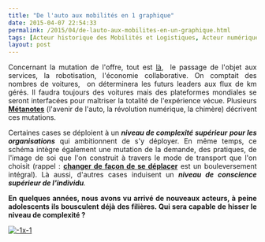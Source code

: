 ```yaml
---
title: "De l'auto aux mobilités en 1 graphique"
date: 2015-04-07 22:54:33
permalink: /2015/04/de-lauto-aux-mobilites-en-un-graphique.html
tags: [Acteur historique des Mobilités et Logistiques, Acteur numérique des Mobilités et des Logistiques, art de la guerre]
layout: post
---
```


<p style="text-align: justify">Concernant la mutation de l'offre, tout est <a href="http://www.bloomberg.com/news/articles/2015-04-07/auto-analyst-the-remainder-of-my-career-will-be-focused-on-this-one-chart" target="_blank">là</a>,  le passage de l'objet aux services, la robotisation, l'économie collaborative. On comptait des nombres de voitures,  on déterminera les futurs leaders aux flux de km gérés. Il faudra toujours des voitures mais des plateformes mondiales se seront interfacées pour maîtriser la totalité de l'expérience vécue. Plusieurs <a href="https://gabrielplassat.github.io/transportsdufutur/les-metanotes-tdf-transports-du-futur" target="_blank"><strong>Métanotes</strong></a> (l'avenir de l'auto, la révolution numérique, la chimère) décrivent ces mutations.</p> <p style="text-align: justify">Certaines cases se déploient à un <em><strong>niveau de complexité supérieur</strong> <strong>pour les organisations</strong></em> qui ambitionnent de s'y déployer. En même temps, ce schéma intègre également une mutation de la demande, des pratiques, de l'image de soi que l'on construit à travers le mode de transport que l'on choisit (rappel : <a href="https://gabrielplassat.github.io/transportsdufutur/2014/12/changer-de-mobilite.html" target="_blank"><strong>changer de façon de se déplaçer</strong></a> est un bouleversement intégral). Là aussi, d'autres cases induisent un <em><strong>niveau de conscience supérieur de l'individu</strong>.</em></p> <p style="text-align: justify"><strong>En quelques années, nous avons vu arrivé de nouveaux acteurs, à peine adolescents ils bousculent déjà des filières. Qui sera capable de hisser le niveau de complexité ?</strong></p> <p style="text-align: justify"></p>  <!--more-->  <p><a class="asset-img-link" href="https://gabrielplassat.github.io/transportsdufutur/wp-content/uploads/sites/6/old/6a0120a66d2ad4970b01b7c77466ac970b-pi.png"><img alt="-1x-1" border="0" class="asset  asset-image at-xid-6a0120a66d2ad4970b01b7c77466ac970b image-full img-responsive" src="/wp-content/uploads/sites/6/old/6a0120a66d2ad4970b01b7c77466ac970b-800wi.png" title="-1x-1" /></a></p>
